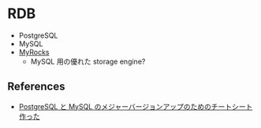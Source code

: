 # RDB

- PostgreSQL
- MySQL
- [MyRocks](https://myrocks.io/)
  - MySQL 用の優れた storage engine?

## References

- [PostgreSQL と MySQL のメジャーバージョンアップのためのチートシート作った](https://soudai.hatenablog.com/entry/2023/10/07/142819)
